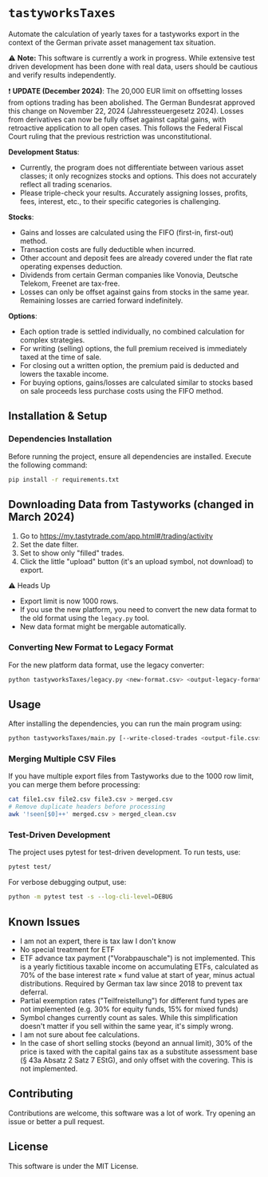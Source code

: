# `tastyworksTaxes`

Automate the calculation of yearly taxes for a tastyworks export in the context of the German private asset management tax situation.

⚠️ **Note:** This software is currently a work in progress. While extensive test driven development has been done with real data, users should be cautious and verify results independently.

❗ **UPDATE (December 2024)**: The 20,000 EUR limit on offsetting losses from options trading has been abolished. The German Bundesrat approved this change on November 22, 2024 (Jahressteuergesetz 2024). Losses from derivatives can now be fully offset against capital gains, with retroactive application to all open cases. This follows the Federal Fiscal Court ruling that the previous restriction was unconstitutional.

**Development Status**:
- Currently, the program does not differentiate between various asset classes; it only recognizes stocks and options. This does not accurately reflect all trading scenarios.
- Please triple-check your results. Accurately assigning losses, profits, fees, interest, etc., to their specific categories is challenging.

**Stocks**:

- Gains and losses are calculated using the FIFO (first-in, first-out) method.
- Transaction costs are fully deductible when incurred.
- Other account and deposit fees are already covered under the flat rate operating expenses deduction.
- Dividends from certain German companies like Vonovia, Deutsche Telekom, Freenet are tax-free.
- Losses can only be offset against gains from stocks in the same year. Remaining losses are carried forward indefinitely.

**Options**:

- Each option trade is settled individually, no combined calculation for complex strategies.
- For writing (selling) options, the full premium received is immediately taxed at the time of sale.
- For closing out a written option, the premium paid is deducted and lowers the taxable income.
- For buying options, gains/losses are calculated similar to stocks based on sale proceeds less purchase costs using the FIFO method.

## Installation & Setup

### Dependencies Installation

Before running the project, ensure all dependencies are installed. Execute the following command:

```bash
pip install -r requirements.txt
```

## Downloading Data from Tastyworks (changed in March 2024)

1. Go to https://my.tastytrade.com/app.html#/trading/activity
2. Set the date filter.
3. Set to show only "filled" trades.
4. Click the little "upload" button (it's an upload symbol, not download) to export.

⚠️ Heads Up
- Export limit is now 1000 rows.
- If you use the new platform, you need to convert the new data format to the old format using the `legacy.py` tool.
- New data format might be mergable automatically.

### Converting New Format to Legacy Format

For the new platform data format, use the legacy converter:

```bash
python tastyworksTaxes/legacy.py <new-format.csv> <output-legacy-format.csv>
```

## Usage

After installing the dependencies, you can run the main program using:

```bash
python tastyworksTaxes/main.py [--write-closed-trades <output-file.csv>] <tastyworks-data.csv>
```

### Merging Multiple CSV Files

If you have multiple export files from Tastyworks due to the 1000 row limit, you can merge them before processing:

```bash
cat file1.csv file2.csv file3.csv > merged.csv
# Remove duplicate headers before processing
awk '!seen[$0]++' merged.csv > merged_clean.csv
```

### Test-Driven Development

The project uses pytest for test-driven development. To run tests, use:

```bash
pytest test/
```

For verbose debugging output, use:

```bash
python -m pytest test -s --log-cli-level=DEBUG
```

## Known Issues
- I am not an expert, there is tax law I don't know
- No special treatment for ETF
- ETF advance tax payment ("Vorabpauschale") is not implemented. This is a yearly fictitious taxable income on accumulating ETFs, calculated as 70% of the base interest rate × fund value at start of year, minus actual distributions. Required by German tax law since 2018 to prevent tax deferral.
- Partial exemption rates ("Teilfreistellung") for different fund types are not implemented (e.g. 30% for equity funds, 15% for mixed funds)
- Symbol changes currently count as sales. While this simplification doesn't matter if you sell within the same year, it's simply wrong.
- I am not sure about fee calculations.
- In the case of short selling stocks (beyond an annual limit), 30% of the price is taxed with the capital gains tax as a substitute assessment base (§ 43a Absatz 2 Satz 7 EStG), and only offset with the covering. This is not implemented.

## Contributing

Contributions are welcome, this software was a lot of work. Try opening an issue or better a pull request.

## License

This software is under the MIT License.
